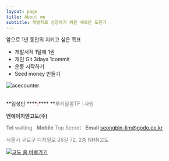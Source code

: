 ```yaml
---
layout: page
title: About me
subtitle: 개발자로 성장하기 위한 새로운 도전기
---
```


앞으로 1년 동안의 지키고 싶은 목표

- 개발서적 1달에 1권
- 개인 Git 3days 1commit
- 운동 시작하기
- Seed money 만들기

![acecounter](http://www.acecounter.com/image/img/bar_1_v2.gif)

<br>
**<span style="color:#252525">임성빈 </span>****<span style="color:red">:</span>****<span style="color:#252525"> </span>**<span style="color:#7d7d7d">루키달콤TF </span><span style="color:#cccccc"> l <span style="color:#7d7d7d">사원</span></span>

**<span style="color:#464646">엔에이치엔고도(주)</span>**

**<span style="color:#7d7d7d">Tel</span>**<span style="color:#7d7d7d"> waiting   **Mobile** Top Secret   **Email** <u>[seongbin-lim@godo.co.kr](mailto:borakim724@godo.co.kr)</u><span style="color:#7d7d7d"> </span></span>

<span style="color:#7d7d7d">서울시 구로구 디지털로 26길 72, 2층 NHN고도</span>

<span style="color:#333333"><span style="color:#999999">[![고도 홈 바로가기](http://img.godo.co.kr/common/logo_mailsign_NHNgodo.png)](http://www.godo.co.kr/)</span> </span>
